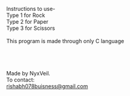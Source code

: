 Instructions to use-<br>
Type 1 for Rock<br>
Type 2 for Paper<br>
Type 3 for Scissors<br>
<br>This program is made through only C language
<br><br><br><br><br>
Made by NyxVeil.<br>
To contact:<br>
rishabh078buisness@gmail.com
